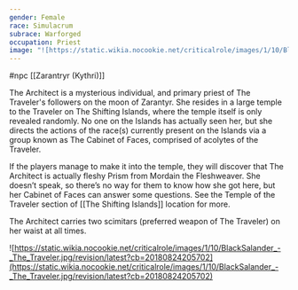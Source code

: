 ```yaml
---
gender: Female
race: Simulacrum
subrace: Warforged
occupation: Priest
image: "![https://static.wikia.nocookie.net/criticalrole/images/1/10/BlackSalander_-_The_Traveler.jpg/revision/latest?cb=20180824205702](https://static.wikia.nocookie.net/criticalrole/images/1/10/BlackSalander_-_The_Traveler.jpg/revision/latest?cb=20180824205702)"
---
```

 #npc [[Zarantryr (Kythri)]]

The Architect is a mysterious individual, and primary priest of The Traveler's followers on the moon of Zarantyr. She resides in a large temple to the Traveler on The Shifting Islands, where the temple itself is only revealed randomly. No one on the Islands has actually seen her, but she directs the actions of the race(s) currently present on the Islands via a group known as The Cabinet of Faces, comprised of acolytes of the Traveler.

If the players manage to make it into the temple, they will discover that The Architect is actually fleshy Prism from Mordain the Fleshweaver. She doesn’t speak, so there’s no way for them to know how she got here, but her Cabinet of Faces can answer some questions. See the Temple of the Traveler section of [[The Shifting Islands]] location for more.

The Architect carries two scimitars (preferred weapon of The Traveler) on her waist at all times.

![https://static.wikia.nocookie.net/criticalrole/images/1/10/BlackSalander_-_The_Traveler.jpg/revision/latest?cb=20180824205702](https://static.wikia.nocookie.net/criticalrole/images/1/10/BlackSalander_-_The_Traveler.jpg/revision/latest?cb=20180824205702)
